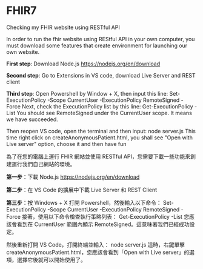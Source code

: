 # FHIR7
Checking my FHIR website using RESTful API

In order to run the fhir website using REStful API in your own computer, you must download some features that create environment for launching our own website.

**First step**: Download Node.js 
https://nodejs.org/en/download

**Second step**: Go to Extensions in VS code, download Live Server and REST client

**Third step**: Open Powershell by Window + X, then input this line: Set-ExecutionPolicy -Scope CurrentUser -ExecutionPolicy RemoteSigned -Force
Next, check the ExecutionPolicy list by this line: Get-ExecutionPolicy -List
You should see RemoteSigned under the CurrentUser scope. It means we have succeeded.

Then reopen VS code, open the terminal and then input: node server.js
This time right click on createAnonymousPatient.html, you shall see "Open with Live server" option, choose it and then have fun

為了在您的電腦上運行 FHIR 網站並使用 RESTful API，您需要下載一些功能來創建運行我們自己網站的環境。 

**第一步**：下載 Node.js
https://nodejs.org/en/download

**第二步**：在 VS Code 的擴展中下載 Live Server 和 REST Client

**第三步**：按 Windows + X 打開 Powershell，然後輸入以下命令：
Set-ExecutionPolicy -Scope CurrentUser -ExecutionPolicy RemoteSigned -Force
接著，使用以下命令檢查執行策略列表：
Get-ExecutionPolicy -List
您應該會看到在 CurrentUser 範圍內顯示 RemoteSigned。這意味著我們已經成功設定。

然後重新打開 VS Code，打開終端並輸入：
node server.js
這時，右鍵單擊 createAnonymousPatient.html，您應該會看到「Open with Live server」的選項，選擇它後就可以開始使用了。

